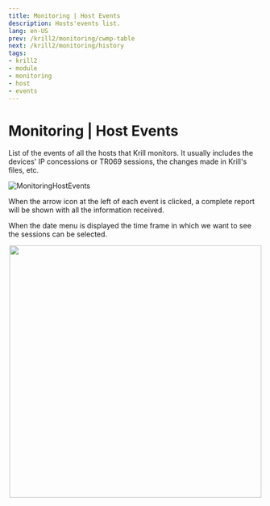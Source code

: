 ```yaml
---
title: Monitoring | Host Events
description: Hosts'events list.
lang: en-US
prev: /krill2/monitoring/cwmp-table
next: /krill2/monitoring/history
tags:
- krill2
- module
- monitoring
- host
- events
---
```

# Monitoring | Host Events

List of the events of all the hosts that Krill monitors. It usually includes the devices' IP concessions or TR069 sessions, the changes made in Krill's files, etc.

![MonitoringHostEvents](/img/krill2/monitoring/0901.png)

When the arrow icon at the left of each event is clicked, a complete report will be shown with all the information received.

When the date menu is displayed the time frame in which we want to see the sessions can be selected.

<p align="center"><img src="/img/krill2/monitoring/0902.png" width="500"></p>
